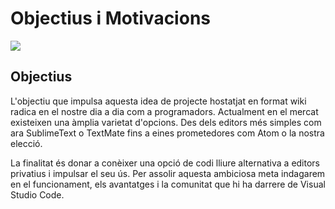 <!-- TITLE: Objectius i Motivacions -->
<!-- SUBTITLE: Objectius i Motivacions -->

# Objectius i Motivacions

<img style="margin: auto; max-height: 20em; min-width: 100%" src="https://66.media.tumblr.com/tumblr_l2i0q5lYH61qbkusho1_1280.jpg">

## Objectius
L'objectiu que impulsa aquesta idea de projecte hostatjat en format wiki radica en el nostre dia a dia com a programadors. Actualment en el mercat existeixen una àmplia varietat d'opcions. Des dels editors més simples com ara SublimeText o TextMate fins a eines prometedores com Atom o la nostra elecció.

La finalitat és donar a conèixer una opció de codi lliure alternativa a editors privatius i impulsar el seu ús. Per assolir aquesta ambiciosa meta indagarem en el funcionament, els avantatges i la comunitat que hi ha darrere de Visual Studio Code.